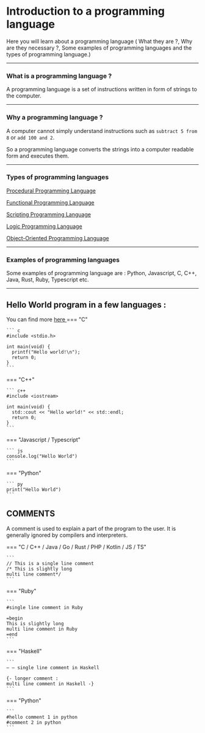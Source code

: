 # Introduction to a programming language
Here you will learn about a programming language ( What they are ?, Why are they necessary ?, Some examples of programming languages and the types of programming language.)
<hr>

### What is a programming language ?

A programming language is a set of instructions written in form of strings to the computer.

<hr>

### Why a programming language ?

A computer cannot simply understand instructions such as `subtract 5 from 8` or `add 100 and 2`. 

So a programming language converts the strings into a computer readable form and executes them.

<hr>

### Types of programming languages

<a href="https://en.wikipedia.org/wiki/Procedural_programming">Procedural Programming Language</a>

<a href="https://en.wikipedia.org/wiki/Functional_programming">Functional Programming Language</a>

<a href="https://en.wikipedia.org/wiki/Scripting_language">Scripting Programming Language</a>

<a href="https://en.wikipedia.org/wiki/Logic_programming">Logic Programming Language</a>

<a href="https://en.wikipedia.org/wiki/Object-oriented_programming">Object-Oriented Programming Language</a>

<hr>

### Examples of programming languages 

Some examples of programming language are : Python, Javascript, C, C++, Java, Rust, Ruby, Typescript etc.
<hr>


## Hello World program in a few languages :
You can find more <a href="https://github.com/oliiiiiiiiiiiii/Code-bin/tree/main/hello%20world">here </a>
=== "C"

    ``` c
    #include <stdio.h>

    int main(void) {
      printf("Hello world!\n");
      return 0;
    }
    ```

=== "C++"

    ``` c++
    #include <iostream>

    int main(void) {
      std::cout << "Hello world!" << std::endl;
      return 0;
    }
    ```
=== "Javascript / Typescript"

    ``` js
    console.log("Hello World")
    ```
=== "Python"

    ``` py
    print("Hello World")
    ```

## COMMENTS

A comment is used to explain a part of the program to the user.
It is generally ignored by compilers and interpreters.

=== "C / C++ / Java / Go / Rust / PHP / Kotlin / JS / TS"

    ```
    // This is a single line comment
    /* This is slightly long
    multi line comment*/
    ```

=== "Ruby"

    ```
    #single line comment in Ruby

    =begin 
    This is slightly long
    multi line comment in Ruby
    =end
    ```
=== "Haskell"

    ```
    – – single line comment in Haskell

    {- longer comment :
    multi line comment in Haskell -}
    ```

=== "Python"

    ```
    #hello comment 1 in python
    #comment 2 in python
    ```